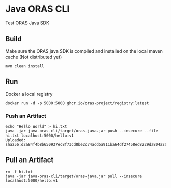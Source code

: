 # Java ORAS CLI

Test ORAS Java SDK 

## Build

Make sure the ORAS java SDK is compiled and installed on the local maven cache (Not distributed yet)

```shell
mvn clean install
```

## Run

Docker a local registry

```shell
docker run -d -p 5000:5000 ghcr.io/oras-project/registry:latest
```

### Push an Artifact

```shell
echo "Hello World" > hi.txt
java -jar java-oras-cli/target/oras-java.jar push --insecure --file hi.txt localhost:5000/hello:v1
Uploaded: sha256:d2a84f4b8b650937ec8f73cd8be2c74add5a911ba64df27458ed8229da804a26
```

## Pull an Artifact

```shell
rm -f hi.txt
java -jar java-oras-cli/target/oras-java.jar pull --insecure localhost:5000/hello:v1
```


